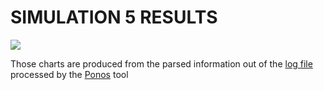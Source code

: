# SIMULATION 5 RESULTS

<img src="charts/sim5.svg">

Those charts are produced from the parsed information out of the [log file](logs/simulation_sim5.log) processed by the [Ponos](https://github.com/PRESIB/ponos/tree/paper) tool
